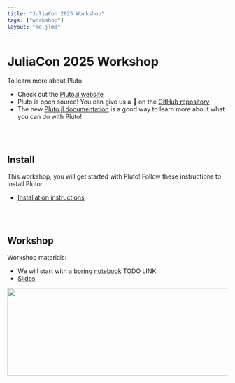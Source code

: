 ```yaml
---
title: "JuliaCon 2025 Workshop"
tags: ["workshop"]
layout: "md.jlmd"
---
```



# JuliaCon 2025 Workshop

To learn more about Pluto:

- Check out the [Pluto.jl website](https://plutojl.org)
- Pluto is open source! You can give us a 🌟 on the [GitHub repository](https://github.com/fonsp/Pluto.jl)
- The new [Pluto.jl documentation](https://plutojl.org/en/docs/) is a good way to learn more about what you can do with Pluto!


<br>
<br>


## Install
This workshop, you will get started with Pluto! Follow these instructions to install Pluto:
- [Installation instructions](https://plutojl.org/#install)



<br>
<br>

## Workshop
Workshop materials:
- We will start with a [boring notebook]() TODO LINK
- [Slides](https://docs.google.com/presentation/d/e/2PACX-1vTtnrpbazWQAiVAQhNRx_0aRnyqmqyPalvNX0Yh-PdmEwaYt04GZzUSKcx6DB3nlFaTOvTC68xFcR2p/pub?start=false&loop=false&delayms=3000)


<img src="$(root_url)/assets/img/collatz/c8.png" aria-hidden="true" width="700" height="200">
